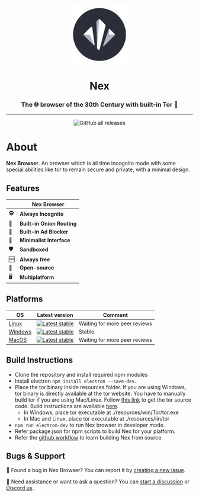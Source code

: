 <div align="center">
<img src="./public/icon.png" height="160" length="160">
<h1>Nex</h1>
<h3>The 🌐 browser of the 30th Century with built-in Tor 🧅</h3>

---
![GitHub all releases](https://img.shields.io/github/downloads/tesseract-org/Nex/total?color=lightblue&label=Downloads&style=for-the-badge)

</div>
 
# About

**Nex Browser**. An browser which is all time incognito mode with some special abilities like tor to remain secure and private, with a minimal design. 


## Features


|  | Nex Browser |
| - | ------------ |
| 🕵️ | **Always Incognito**  |
| 🧅 | **Built-in Onion Routing**  |
| 🚫 | **Built-in Ad Blocker**  |
| 🎨 | **Minimalist Interface** |
| 🛡️ | **Sandboxed**  |
| 🆓 | **Always free** |
| 👐 | **Open-source**  |
| 🖥️ | **Multiplatform** |
 


## Platforms

OS | Latest version | Comment |
---|---|--
[Linux](https://github.com/tesseract-org/Nex/releases/latest) | [![Latest stable](https://img.shields.io/github/v/release/tesseract-org/Nex?color=white&label=latest%20version)](https://github.com/tesseract-org/Nex/releases/latest) | Waiting for more peer reviews | [
[Windows](https://github.com/tesseract-org/Nex/releases/latest) | [![Latest stable](https://img.shields.io/github/v/release/tesseract-org/Nex?color=white&label=latest%20version)](https://github.com/tesseract-org/Nex/releases/latest) | Stable | [
[MacOS](https://github.com/tesseract-org/Nex/releases/latest) | [![Latest stable](https://img.shields.io/github/v/release/tesseract-org/Nex?color=white&label=latest%20version)](https://github.com/tesseract-org/Nex/releases/latest) | Waiting for more peer reviews | 

## Build Instructions

-   Clone the repository and install required npm modules
-   Install electron  `npm install electron --save-dev`.
-   Place the tor binary inside resources folder. If you are using Windows, tor binary is directly available at the tor website. You have to manually build tor if you are using Mac/Linux. Follow  [this link](https://www.torproject.org/download/tor/)  to get the tor source code. Build instructions are available  [here](https://2019.www.torproject.org/docs/tor-doc-unix.html.en).
    -   In Windows, place tor executable at ./resources/win/Tor/tor.exe
    -   In Mac and Linux, place tor executable at ./resources/lin/tor
-   `npm run electron-dev`  to run Nex browser in developer mode.
-   Refer package.json for npm scripts to build Nex for your platform.
-   Refer the  [github workflow](https://github.com/tesseract-org/Nex/blob/master/.github/workflows/release.yml)  to learn building Nex from source.

## Bugs & Support

🐞 Found a bug in Nex Browser? You can report it by [creating a new issue](https://github.com/tesseract-org/Nex/issues/new? ).

🧭 Need assistance or want to ask a question? You can [start a discussion](https://github.com/tesseract-org/Nex/discussions/new) or [Discord us](https://discord.gg/zBfSCasSnX).

